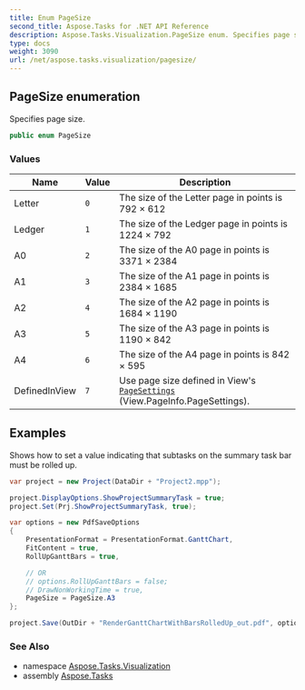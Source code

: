 ```yaml
---
title: Enum PageSize
second_title: Aspose.Tasks for .NET API Reference
description: Aspose.Tasks.Visualization.PageSize enum. Specifies page size
type: docs
weight: 3090
url: /net/aspose.tasks.visualization/pagesize/
---
```

## PageSize enumeration

Specifies page size.

```csharp
public enum PageSize
```

### Values

| Name | Value | Description |
| --- | --- | --- |
| Letter | `0` | The size of the Letter page in points is 792 × 612 |
| Ledger | `1` | The size of the Ledger page in points is 1224 × 792 |
| A0 | `2` | The size of the A0 page in points is 3371 × 2384 |
| A1 | `3` | The size of the A1 page in points is 2384 × 1685 |
| A2 | `4` | The size of the A2 page in points is 1684 × 1190 |
| A3 | `5` | The size of the A3 page in points is 1190 × 842 |
| A4 | `6` | The size of the A4 page in points is 842 × 595 |
| DefinedInView | `7` | Use page size defined in View's [`PageSettings`](../pagesettings/) (View.PageInfo.PageSettings). |

## Examples

Shows how to set a value indicating that subtasks on the summary task bar must be rolled up.

```csharp
var project = new Project(DataDir + "Project2.mpp");

project.DisplayOptions.ShowProjectSummaryTask = true;
project.Set(Prj.ShowProjectSummaryTask, true);

var options = new PdfSaveOptions
{
    PresentationFormat = PresentationFormat.GanttChart,
    FitContent = true,
    RollUpGanttBars = true,

    // OR
    // options.RollUpGanttBars = false;
    // DrawNonWorkingTime = true,
    PageSize = PageSize.A3
};

project.Save(OutDir + "RenderGanttChartWithBarsRolledUp_out.pdf", options);
```

### See Also

* namespace [Aspose.Tasks.Visualization](../../aspose.tasks.visualization/)
* assembly [Aspose.Tasks](../../)


